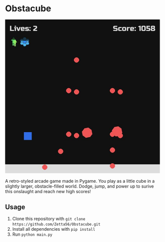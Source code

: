 # Obstacube

![Example](./docs/example.JPG)

A retro-styled arcade game made in Pygame. You play as a little cube in a slightly larger, obstacle-filled world. Dodge, jump, and power up to surive this onslaught and reach new high scores!

## Usage
1. Clone this repository with `git clone https://github.com/Zetta56/Obstacube.git`
2. Install all dependencies with `pip install`
3. Run `python main.py`